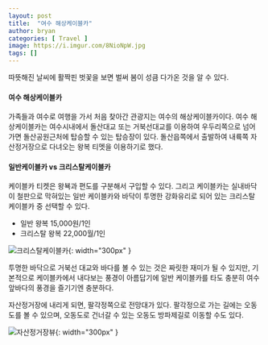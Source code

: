 ```yaml
---
layout: post
title:  "여수 해상케이블카"
author: bryan
categories: [ Travel ]
image: https://i.imgur.com/8NioNpW.jpg
tags: []
---
```


따뜻해진 날씨에 활짝핀 벗꽃을 보면 벌써 봄이 성큼 다가온 것을 알 수 있다.

#### 여수 해상케이블카

가족들과 여수로 여행을 가서 처음 찾아간 관광지는 여수의 해상케이블카이다.
여수 해상케이블카는 여수시내에서 돌산대교 또는 거북선대교를 이용하여 우두리쪽으로 넘어가면 돌산공원근처에 탑승할 수 있는 탑승장이 있다.
돌산읍쪽에서 출발하여 내륙쪽 자산정거장으로 다녀오는 왕복 티멧을 이용하기로 했다.

#### 일반케이블카 vs 크리스탈케이블카

케이블카 티켓은 왕뵥과 편도를 구분해서 구입할 수 있다.
그리고 케이블카는 실내바닥이 철판으로 막혀있는 일반 케이블카와 바닥이 투명한 강화유리로 되어 있는 크리스탈 케이블카 중 선택할 수 있다.

* 일반 왕복 15,000원/1인
* 크리스탈 왕복 22,000월/1인 

![크리스탈케이블카](https://i.imgur.com/3nE5q7x.jpg){: width="300px" }

투명한 바닥으로 거북선 대교와 바다를 볼 수 있는 것은 짜릿한 재미가 될 수 있지만, 기본적으로 케이블카에서 내다보는 풍경이 아름답기에 일반 케이블카를 타도 충분히 여수앞바다의 풍경을 즐기기엔 충분하다.

자산정거장에 내리게 되면, 팔각정쪽으로 전망대가 있다.
팔각정으로 가는 길에는 오동도를 볼 수 있으며, 오동도로 건너갈 수 있는 오동도 방파제길로 이동할 수도 있다.

![자산정거장뷰](https://i.imgur.com/zA3DP0G.jpg){: width="300px" }

